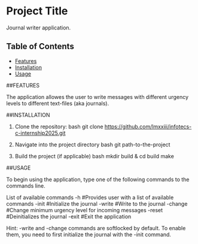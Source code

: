 # Project Title

Journal writer application.

## Table of Contents

- [Features](#features)
- [Installation](#installation)
- [Usage](#usage)

##FEATURES

The application allowes the user to write messages with different urgency levels to different text-files (aka journals).

##INSTALLATION

1. Clone the repository:
bash
   git clone https://github.com/lmxxiii/infotecs-c-internship2025.git
   
2. Navigate into the project directory
bash
   git path-to-the-project
   
3. Build the project (if applicable)
bash
   mkdir build & cd build
   make

##USAGE

To begin using the application, type one of the following commands to the commands line.

List of available commands
-h          #Provides user with a list of available commands
-init       #Initialize the journal
-write      #Write to the journal
-change     #Change minimum urgency level for incoming messages
-reset      #Deinitializes the journal
-exit       #Exit the application

Hint: -write and -change commands are softlocked by default. To enable them, you need to first initialize the journal with the -init command.
